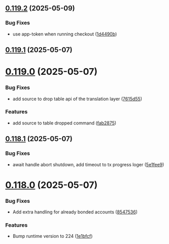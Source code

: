 ## [0.119.2](https://github.com/spaceandtimefdn/sxt-node-archive/compare/v0.119.1...v0.119.2) (2025-05-09)


### Bug Fixes

* use app-token when running checkout ([1d4490b](https://github.com/spaceandtimefdn/sxt-node-archive/commit/1d4490b1b26bd9e94d6a8178da5894933b02d093))



## [0.119.1](https://github.com/spaceandtimefdn/sxt-node-archive/compare/v0.119.0...v0.119.1) (2025-05-07)



# [0.119.0](https://github.com/spaceandtimefdn/sxt-node-archive/compare/v0.118.1...v0.119.0) (2025-05-07)


### Bug Fixes

* add source to drop table api of the translation layer ([7615d55](https://github.com/spaceandtimefdn/sxt-node-archive/commit/7615d55453b2845455a10b674c73f40e0c2cd825))


### Features

* add source to table dropped command ([fab2875](https://github.com/spaceandtimefdn/sxt-node-archive/commit/fab287511266906bb16332507308d288f82e1fc5))



## [0.118.1](https://github.com/spaceandtimefdn/sxt-node-archive/compare/v0.118.0...v0.118.1) (2025-05-07)


### Bug Fixes

* await handle abort shutdown, add timeout to tx progress loger ([5e1fee9](https://github.com/spaceandtimefdn/sxt-node-archive/commit/5e1fee9621161de3fe11416b4eb492fa8299a6fd))



# [0.118.0](https://github.com/spaceandtimefdn/sxt-node-archive/compare/v0.117.1...v0.118.0) (2025-05-07)


### Bug Fixes

* Add extra handling for already bonded accounts ([8547536](https://github.com/spaceandtimefdn/sxt-node-archive/commit/8547536196a19857e82f9433d80757c31636b045))


### Features

* Bump runtime version to 224 ([1e1bfcf](https://github.com/spaceandtimefdn/sxt-node-archive/commit/1e1bfcfd0e4d3f028c212325c69c73e036a7fc32))



